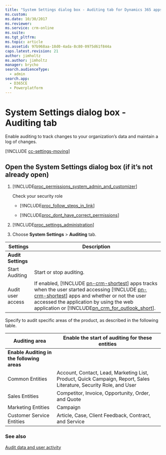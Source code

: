```yaml
---
title: "System Settings dialog box - Auditing tab for Dynamics 365 apps | MicrosoftDocs"
ms.custom: 
ms.date: 10/30/2017
ms.reviewer: 
ms.service: crm-online
ms.suite: 
ms.tgt_pltfrm: 
ms.topic: article
ms.assetid: 97b968aa-18d0-4ada-8c80-0975d61f844a
caps.latest.revision: 21
author: jimholtz
ms.author: jimholtz
manager: brycho
search.audienceType: 
  - admin
search.app: 
  - D365CE
  - Powerplatform
---
```

# System Settings dialog box - Auditing tab

Enable auditing to track changes to your organization’s data and maintain a log of changes. 

[!INCLUDE [cc-settings-moving](../includes/cc-settings-moving.md)]  
  
## Open the System Settings dialog box (if it’s not already open)  
  
1. [!INCLUDE[proc_permissions_system_admin_and_customizer](../includes/proc-permissions-system-admin-and-customizer.md)]  
  
    Check your security role  
  
   - [!INCLUDE[proc_follow_steps_in_link](../includes/proc-follow-steps-in-link.md)]  
  
   - [!INCLUDE[proc_dont_have_correct_permissions](../includes/proc-dont-have-correct-permissions.md)]  
  
2. [!INCLUDE[proc_settings_administration](../includes/proc-settings-administration.md)]  
  
3. Choose **System Settings** > **Auditing** tab.  
  
|      Settings      |                                                                                                                                                                  Description                                                                                                                                                                   |
|--------------------|------------------------------------------------------------------------------------------------------------------------------------------------------------------------------------------------------------------------------------------------------------------------------------------------------------------------------------------------|
| **Audit Settings** |                                                                                                                                                                                                                                                                                                                                                |
|   Start Auditing   |                                                                                                                                                            Start or stop auditing.                                                                                                                                                             |
| Audit user access  | If enabled, [!INCLUDE [pn-crm-shortest](../includes/pn-crm-shortest.md)] apps tracks when the user started accessing [!INCLUDE [pn-crm-shortest](../includes/pn-crm-shortest.md)] apps and whether or not the user accessed the application by using the web application or [!INCLUDE[pn_crm_for_outlook_short](../includes/pn-crm-for-outlook-short.md)]. |
  
Specify to audit specific areas of the product, as described in the following table.  
  
|Auditing area|Enable the start of auditing for these entities|  
|-------------------|-----------------------------------------------------|  
|**Enable Auditing in the following areas**||
|Common Entities|Account, Contact, Lead, Marketing List, Product, Quick Campaign, Report, Sales Literature, Security Role, and User|  
|Sales Entities|Competitor, Invoice, Opportunity, Order, and Quote|  
|Marketing Entities|Campaign|  
|Customer Service Entities|Article, Case, Client Feedback, Contract, and Service|  
  
### See also  
 [Audit data and user activity](../developer/audit-user-access.md)
